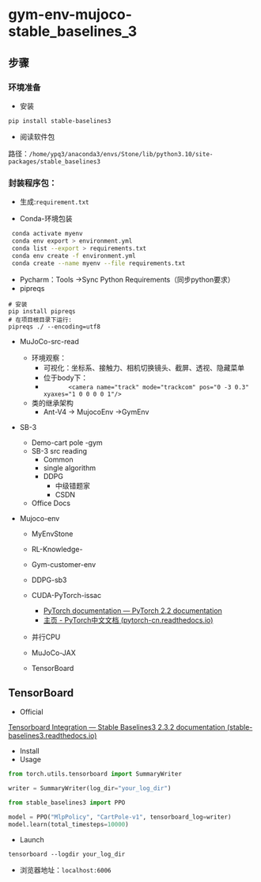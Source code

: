 # gym-env-mujoco-stable_baselines_3

## 步骤

### 环境准备

- 安装

```shell
pip install stable-baselines3
```

- 阅读软件包

路径：`/home/ypq3/anaconda3/envs/Stone/lib/python3.10/site-packages/stable_baselines3`

### 封装程序包：

- 生成:`requirement.txt`


- Conda-环境包装

```sh
 conda activate myenv
 conda env export > environment.yml
 conda list --export > requirements.txt
 conda env create -f environment.yml
 conda create --name myenv --file requirements.txt
```

- Pycharm：Tools ->Sync Python Requirements（同步python要求）
- pipreqs


```shell
# 安装
pip install pipreqs
# 在项目根目录下运行:
pipreqs ./ --encoding=utf8
```



- MuJoCo-src-read

  - 环境观察：
    - 可视化：坐标系、接触力、相机切换镜头、截屏、透视、隐藏菜单
    - 位于body下：
    - ``       <camera name="track" mode="trackcom" pos="0 -3 0.3" xyaxes="1 0 0 0 0 1"/>``
  - 类的继承架构
    - Ant-V4 -> MujocoEnv ->GymEnv

- SB-3

  - Demo-cart pole -gym
  - SB-3 src reading
    - Common
    - single algorithm
    - DDPG
      - 中级错题家
      - CSDN
  - Office Docs

- Mujoco-env

  - MyEnvStone
  - RL-Knowledge-
  - Gym-customer-env
  - DDPG-sb3

  - CUDA-PyTorch-issac
    - [PyTorch documentation — PyTorch 2.2 documentation](https://pytorch.org/docs/stable/index.html)
    - [主页 - PyTorch中文文档 (pytorch-cn.readthedocs.io)](https://pytorch-cn.readthedocs.io/zh/latest/)
  - 并行CPU
  - MuJoCo-JAX
  - TensorBoard

## TensorBoard

- Official

[Tensorboard Integration — Stable Baselines3 2.3.2 documentation (stable-baselines3.readthedocs.io)](https://stable-baselines3.readthedocs.io/en/master/guide/tensorboard.html)

- Install
- Usage

```python
from torch.utils.tensorboard import SummaryWriter

writer = SummaryWriter(log_dir="your_log_dir")

from stable_baselines3 import PPO

model = PPO("MlpPolicy", "CartPole-v1", tensorboard_log=writer)
model.learn(total_timesteps=10000)
```

- Launch

```shell
tensorboard --logdir your_log_dir
```

- 浏览器地址：`localhost:6006`
